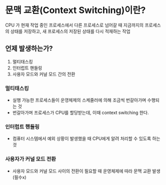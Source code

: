 # 문맥 교환(Context Switching)이란?

CPU 가 현재 작업 중인 프로세스에서 다른 프로세스로 넘어갈 때 지금까지의 프로세스의 상태를 저장하고, 새 프로세스의 저장된 상태를 다시 적재하는 작업

## 언제 발생하는가?
1. 멀티태스킹
2. 인터럽트 핸들링
3. 사용자 모드와 커널 모드 간의 전환

### 멀티태스킹
- 실행 가능한 프로세스들이 운영체제의 스케줄러에 의해 조금씩 번갈아가며 수행되는 것
- 번갈아가며 프로세스가 CPU를 할당받는데, 이때 context switching 한다.

### 인터럽트 핸들링
- 컴퓨터 시스템에서 예외 상황이 발생했을 때 CPU에게 알려 처리할 수 있도록 하는 것


### 사용자가 커널 모드 전환
- 사용자 모드와 커널 모드 사이의 전환이 필요할 때 운영체제에 따라 문맥 교환 발생(필수x)
